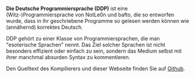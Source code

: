 **Die Deutsche Programmiersprache (DDP)** ist eine (Witz-)Programmiersprache von NotLe0n und bafto, die so entworfen wurde, dass in ihr geschriebene Programme so gelesen werden können wie (annähernd) korrektes Deutsch.

DDP gehört zu einer Klasse von Programmiersprachen, die man "esoterische Sprachen" nennt. Das Ziel solcher Sprachen ist nicht besonders effizient oder einfach zu sein, sondern das Medium selbst mit ihrer manchmal absurden Syntax zu kommentieren.

Den Quelltext des Kompilierers und dieser Webseite finden Sie auf [Github](https://github.com/DDP-Projekt).